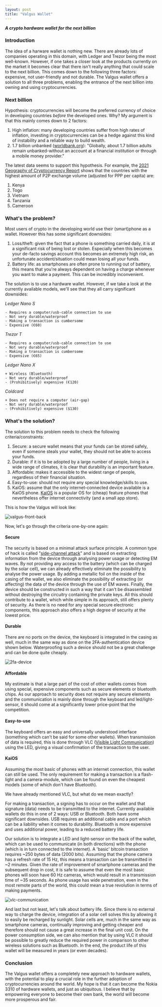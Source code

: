```yaml
---
layout: post
title: "Valgus Wallet"
---
```


_**A crypto hardware wallet for the next billion**_

### Introduction

The idea of a harware wallet is nothing new. There are already lots of companies operating in this domain, with Ledger and Trezor being the most well-known. However, if one takes a closer look at the products currently on the market it becomes clear that there isn't really anything that could scale to the next billion. This comes down to the following three factors: expensive, not user-friendly and not durable. The Valgus wallet offers a solution to all three problems, enabling the entrance of the next billion into owning and using cryptocurrencies. 

### Next billion

Hypothesis: cryptocurrencies will become the preferred currency of choice in developing countries _before_ the developed ones. Why? My argument is that this mainly comes down to 2 factors:

1. High inflation: many developing countries suffer from high rates of inflation, investing in cryptocurrencies can be a hedge against this kind of instability and a reliable way to build wealth.
2. 1.7 billion unbanked ([worldbank.org](https://globalfindex.worldbank.org/sites/globalfindex/files/chapters/2017%20Findex%20full%20report_chapter2.pdf)): "Globally, about 1.7 billion adults remain unbanked-without an account at a financial institution or through a mobile money provider."

The latest data seems to support this hypothesis. For example, the [2021 Geography of Cryptocurrency Report](https://go.chainalysis.com/rs/503-FAP-074/images/Geography-of-Cryptocurrency-2021.pdf) shows that the countries with the highest amount of P2P exchange volume (adjusted for PPP per capita) are:

1. Kenya
2. Togo
3. Vietnam
4. Tanzania
5. Cameroon

### What's the problem?

Most users of crypto in the developing world use their (smart)phone as a wallet. However this has some significant downsides:

1. Loss/theft: given the fact that a phone is something carried daily, it is at a significant risk of being lost or stolen. Especially when this becomes your de-facto savings account this becomes an extremely high risk, an unfortunate accident/situation could mean losing all your funds.
2. Battery life: as smartphones are often prone to running out of battery, this means that you're always dependent on having a charge whenever you want to make a payment. This can be incredibly inconvenient.

The solution is to use a hardware wallet. However, if we take a look at the currently available models, we'll see that they all carry significant downsides:

_Ledger Nano S_

```
- Requires a computer/usb-cable connection to use
- Not very durable/waterproof
- Making a transaction is cumbersome
- Expensive (€60)
```

_Trezor T_

```
- Requires a computer/usb-cable connection to use
- Not very durable/waterproof
- Making a transaction is cumbersome
- Expensive (€65)
```

_Ledger Nano X_

```
+ Wireless (Bluetooth)
- Not very durable/waterproof
- (Prohibitively) expensive (€120)
```

_Coldcard_

```
+ Does not require a computer (air-gap)
- Not very durable/waterproof
- (Prohibitively) expensive ($130)
```

### What's the solution?

The solution to this problem needs to check the following criteria/constraints:

1. Secure: a secure wallet means that your funds can be stored safely, even if someone steals your wallet, they should not be able to access your funds.
2. Durable: if it is to be adopted by a large number of people, living in a wide range of climates, it is clear that durability is an important feature.
3. Affordable: makes it accessible to the widest range of people, regardless of their financial situation.
4. Easy-to-use: should not require any special knowledge/skills to use.
5. KaiOS: assume that the only internet-connected device available is a KaiOS phone. [KaiOS](https://en.wikipedia.org/wiki/KaiOS) is a popular OS for (cheap) feature phones that nevertheless offer internet connectivity (and a small app store).

This is how the Valgus will look like:

![valgus-front-back](/images/valgus-wallet-pitch/valgus-front-back.png)

Now, let's go through the criteria one-by-one again:

#### Secure

The security is based on a minimal attack surface principle. A common type of hack is called "[side-channel attack](https://en.wikipedia.org/wiki/Side-channel_attack)" and is based on extracting information from the device through analysing power usage or detecting EM waves. By not providing any access to the battery (which can be charged by the solar cell), we can already effectively eliminate the possibility to analyse the power usage. By adding a metallic foil on the inside of the casing of the wallet, we also eliminate the possibility of extracting (or affecting) the data of the device through the use of EM waves. Finally, the device should be constructed in such a way that it can't be disassembled without destroying the circuitry containing the private keys. All this should contribute to a wallet, which while simple in its approach, still offers plenty of security. As there is no need for any special secure electronic components, this approach also offers a high degree of security at the lowest price.

#### Durable

There are no ports on the device, the keyboard is integrated in the casing as well, much in the same way as done on the 2FA-authentication device shown below. Waterproofing such a device should not be a great challenge and can be done quite cheaply. 

![2fa-device](/images/valgus-wallet-pitch/2fa-device.png)

#### Affordable

My estimate is that a large part of the cost of other wallets comes from using special, expensive components such as secure elements or bluetooth chips. As our approach to security does not require any secure elements and the communication is mainly done through the keyboard and led/light-sensor, it should come at a significantly lower price-point that the competition.

#### Easy-to-use

The keyboard offers an easy and universally understood interface (something which can't be said for some other wallets). When transmission of data is required, this is done through VLC ([Visible Light Communication](https://en.wikipedia.org/wiki/Visible_light_communication)) using the LED, giving a visual confirmation of the transaction to the user.

#### KaiOS

Assuming the most basic of phones with an internet connection, this wallet can still be used. The only requirement for making a transaction is a flash-light and a camera-module, which can be found on even the cheapest models (some of which don't have Bluetooth).

We have already mentioned VLC, but what do we mean exactly?

For making a transaction, a signing has to occur on the wallet and that signature (data) needs to be transmitted to the internet. Currently available wallets do this in one of 2 ways: USB or Bluetooth. Both have some significant downsides. USB requires an additional cable and a port which can be a liability when it comes to durability. Bluetooth is more expensive and uses additional power, leading to a reduced battery life. 

Our solution is to integrate a LED and light-sensor on the back of the wallet, which can be used to communicate (in both directions) with the phone (which is in turn connected to the internet). A 'basic' bitcoin transaction requires ~250 bytes of data (2000 bits). Assuming that the phone camera has a refresh rate of 15 Hz, this means a transaction can be transmitted in ~2 minutes. Given the rate of improvement of smartphone cameras and the subsequent drop in cost, it is safe to assume that even the most basic phones will soon have 60 Hz cameras, which would result in a transmission time of ~35 seconds. As phone usage has wide penetration, even in the most remote parts of the world, this could mean a true revolution in terms of making payments.

![vlc-communication](/images/valgus-wallet-pitch/vlc-communication.png)

And last but not least, let's talk about battery life. Since there is no external way to charge the device, integration of a solar cell solves this by allowing it to easily be recharged by sunlight. Solar cells are, much in the same way as smartphone cameras, continually improving and getting cheaper and therefore should not cause a great increase in the final unit cost. On the power consumption side, we can also mention that by using VLC it should be possible to greatly reduce the required power in comparison to other wireless solutions such as Bluetooth. In the end, the product life of this wallet will be measured in years (or even decades). 

### Conclusion

The Valgus wallet offers a completely new approach to hardware wallets, with the potential to play a crucial role in the further adoption of cryptocurrencies around the world. My hope is that it can become the Nokia 3310 of hardware wallets, and just as ubiquitous. I believe that by empowering everyone to become their own bank, the world will become more prosperous and fair. 